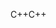 <span data-ttu-id="828ba-101">C++</span><span class="sxs-lookup"><span data-stu-id="828ba-101">C++</span></span>